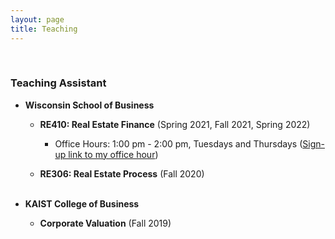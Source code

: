 ```yaml
---
layout: page
title: Teaching
---
```



<br/>

### Teaching Assistant 
 
- **Wisconsin School of Business**

  - **RE410: Real Estate Finance** (Spring 2021, Fall 2021, Spring 2022)

    - Office Hours: 1:00 pm - 2:00 pm, Tuesdays and Thursdays ([Sign-up link to my office hour](https://doodle.com/mm/heejinyoon/officehour1))

  - **RE306: Real Estate Process** (Fall 2020)
 <br/> <br/>
 
- **KAIST College of Business**

  - **Corporate Valuation** (Fall 2019)
